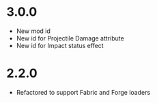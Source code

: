 # 3.0.0
- New mod id
- New id for Projectile Damage attribute
- New id for Impact status effect

# 2.2.0
- Refactored to support Fabric and Forge loaders 